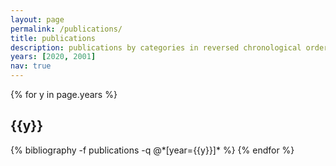```yaml
---
layout: page
permalink: /publications/
title: publications
description: publications by categories in reversed chronological order. generated by jekyll-scholar.
years: [2020, 2001]
nav: true
---
```


<div class="publications">

{% for y in page.years %}
  <h2 class="year">{{y}}</h2>
  {% bibliography -f publications -q @*[year={{y}}]* %}
{% endfor %}

</div>
